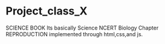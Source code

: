# Project_class_X
SCIENCE BOOK
Its basically Science NCERT Biology Chapter REPRODUCTION implemented through html,css,and js.
